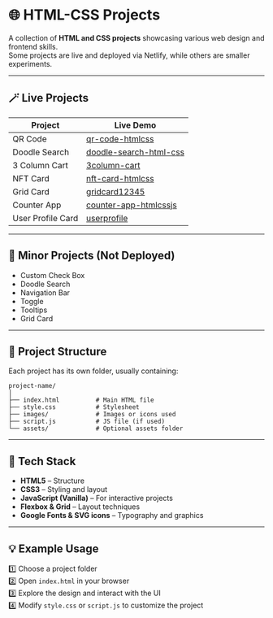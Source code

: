 # 🌐 HTML-CSS Projects

A collection of **HTML and CSS projects** showcasing various web design and frontend skills.  
Some projects are live and deployed via Netlify, while others are smaller experiments.

---

## 🪄 Live Projects

| Project | Live Demo |
|---------|-----------|
| QR Code | [qr-code-htmlcss](https://qr-code-htmlcss.netlify.app/) |
| Doodle Search | [doodle-search-html-css](https://doodle-search-html-css.netlify.app/) |
| 3 Column Cart | [3column-cart](https://3column-cart.netlify.app/) |
| NFT Card | [nft-card-htmlcss](https://nft-card-htmlcss.netlify.app/) |
| Grid Card | [gridcard12345](https://gridcard12345.netlify.app/) |
| Counter App | [counter-app-htmlcssjs](https://counter-app-htmlcssjs.netlify.app/) |
| User Profile Card | [userprofile](https://userprofile-card-htmlcss.netlify.app/) |

---

## 🚀 Minor Projects (Not Deployed)

- Custom Check Box  
- Doodle Search  
- Navigation Bar  
- Toggle  
- Tooltips  
- Grid Card  

---

## 📁 Project Structure

Each project has its own folder, usually containing:

```
project-name/
│
├── index.html          # Main HTML file
├── style.css           # Stylesheet
├── images/             # Images or icons used
├── script.js           # JS file (if used)
└── assets/             # Optional assets folder
```

---

## 🧩 Tech Stack

- **HTML5** – Structure  
- **CSS3** – Styling and layout  
- **JavaScript (Vanilla)** – For interactive projects  
- **Flexbox & Grid** – Layout techniques  
- **Google Fonts & SVG icons** – Typography and graphics  

---

## 💡 Example Usage

1️⃣ Choose a project folder  
2️⃣ Open `index.html` in your browser  
3️⃣ Explore the design and interact with the UI  
4️⃣ Modify `style.css` or `script.js` to customize the project  
